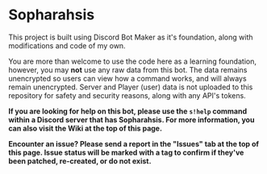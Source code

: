 # Sopharahsis
This project is built using Discord Bot Maker as it's foundation, along with modifications and code of my own.

You are more than welcome to use the code here as a learning foundation, however, you may **not** use any raw data from this bot. The data remains unencrypted so users can view how a command works, and will always remain unencrypted. Server and Player (user) data is not uploaded to this repository for safety and security reasons, along with any API's tokens.

**If you are looking for help on this bot, please use the `s!help` command within a Discord server that has Sopharahsis. For more information, you can also visit the Wiki at the top of this page.**

**Encounter an issue? Please send a report in the "Issues" tab at the top of this page. Issue status will be marked with a tag to confirm if they've been patched, re-created, or do not exist.**
